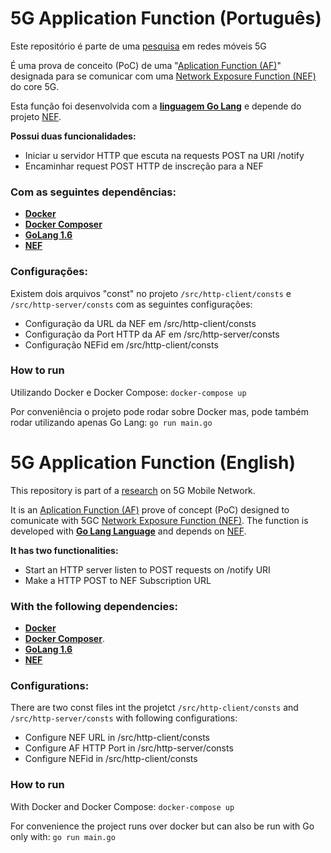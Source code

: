 # 5G Application Function (Português)

Este repositório é parte de uma [pesquisa](https://github.com/arieldll/trabalho-cmu) em redes móveis 5G

É uma prova de conceito (PoC) de uma "[Aplication Function (AF)](https://github.com/jdegre/5GC_APIs#af-application-function)" designada para se comunicar com uma [Network Exposure Function (NEF)](https://github.com/arieldll/trabalho-cmu) do core 5G.

Esta função foi desenvolvida com a **[linguagem Go Lang](https://go.dev/)** e depende do projeto [NEF](https://github.com/arieldll/trabalho-cmu).

**Possui duas funcionalidades:**
- Iniciar u servidor HTTP que escuta na requests POST na URI /notify
- Encaminhar request POST HTTP de inscreção para a NEF


### Com as seguintes dependências:
- **[Docker](https://www.docker.com/)**
- **[Docker Composer](https://docs.docker.com/engine/reference/commandline/compose/)**
- **[GoLang 1.6](https://go.dev/)**
- **[NEF](https://github.com/arieldll/trabalho-cmu)**

### Configurações:
Existem dois arquivos "const" no projeto `/src/http-client/consts` e `/src/http-server/consts`
com as seguintes configurações:

- Configuração da URL da NEF em /src/http-client/consts
- Configuração da Port HTTP da AF em /src/http-server/consts
- Configuração NEFid em /src/http-client/consts

### How to run
Utilizando Docker e Docker Compose:
`docker-compose up`

Por conveniência o projeto pode rodar sobre Docker mas, pode também rodar utilizando apenas Go Lang:
`go run main.go`

# 5G Application Function (English)

This repository is part of a [research](https://github.com/arieldll/trabalho-cmu) on 5G Mobile Network.

It is an [Aplication Function (AF)](https://github.com/jdegre/5GC_APIs#af-application-function) prove of concept (PoC) designed to comunicate with 5GC [Network Exposure Function (NEF)](https://github.com/arieldll/trabalho-cmu).
The function is developed with **[Go Lang Language](https://go.dev/)** and depends on [NEF](https://github.com/arieldll/trabalho-cmu).

**It has two functionalities:**
- Start an HTTP server listen to POST requests on /notify URI
- Make a HTTP POST to NEF Subscription URL


### With the following dependencies:
- **[Docker](https://www.docker.com/)**
- **[Docker Composer](https://docs.docker.com/engine/reference/commandline/compose/)**.
- **[GoLang 1.6](https://go.dev/)**
- **[NEF](https://github.com/arieldll/trabalho-cmu)**


### Configurations:
There are two const files int the projetct `/src/http-client/consts` and `/src/http-server/consts` with following configurations:

- Configure NEF URL in /src/http-client/consts
- Configure AF HTTP Port in /src/http-server/consts
- Configure NEFid in /src/http-client/consts

### How to run
With Docker and Docker Compose:
`docker-compose up`

For convenience the project runs over docker but can also be run with Go only with:
`go run main.go`








